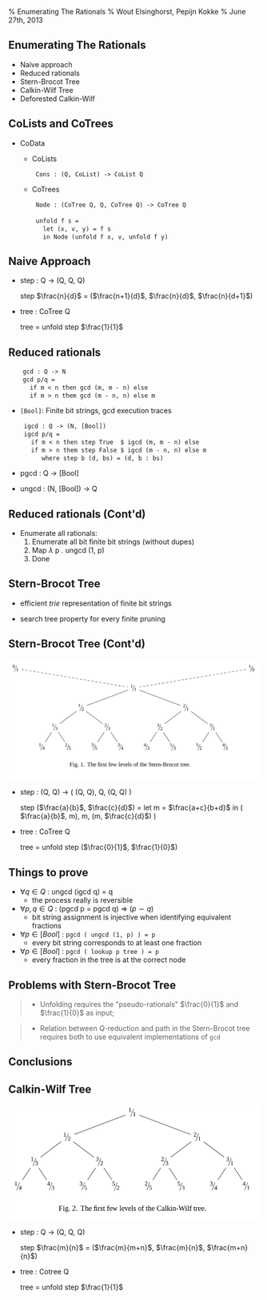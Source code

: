 % Enumerating The Rationals
% Wout Elsinghorst, Pepijn Kokke
% June 27th, 2013

## Enumerating The Rationals

- Naive approach
- Reduced rationals
- Stern-Brocot Tree
- Calkin-Wilf Tree
- Deforested Calkin-Wilf
 
## 


  
  
## CoLists and CoTrees

 - CoData
     * CoLists
     
            Cons : (Q, CoList) -> CoList Q
     
     * CoTrees 
 
            Node : (CoTree Q, Q, CoTree Q) -> CoTree Q  
 
            unfold f s = 
              let (x, v, y) = f s
              in Node (unfold f x, v, unfold f y)


 
## Naive Approach
 -  step : Q -> (Q, Q, Q)

    step $\frac{n}{d}$ = ($\frac{n+1}{d}$, $\frac{n}{d}$, $\frac{n}{d+1}$)
    
 -  tree : CoTree Q
    
    tree = unfold step $\frac{1}{1}$
  
## Reduced rationals
        gcd : Q -> N
        gcd p/q = 
          if m < n then gcd (m, m - n) else
          if m > n them gcd (m - n, n) else m
 
 - `[Bool]`: Finite bit strings, gcd execution traces
 
        igcd : Q -> (N, [Bool])
        igcd p/q =
          if m < n then step True  $ igcd (m, m - n) else
          if m > n them step False $ igcd (m - n, n) else m
             where step b (d, bs) = (d, b : bs)
    
 - pgcd : Q $\to$ [Bool]
        
 - ungcd : (N, [Bool]) $\to$ Q
        
## Reduced rationals (Cont'd)

 - Enumerate all rationals:
     1. Enumerate all bit finite bit strings (without dupes)
     2. Map $\lambda$ p $.$ ungcd (1, p) 
     3. Done
        
## Stern-Brocot Tree
 
 - efficient $trie$ representation of finite bit strings

 - search tree property for every finite pruning

        
## Stern-Brocot Tree (Cont'd)
![](stern_brocot.png)

 -  step : (Q, Q) $\to$ ( (Q, Q), Q, (Q, Q) )
 
    step ($\frac{a}{b}$, $\frac{c}{d}$) = 
        let m = $\frac{a+c}{b+d}$ 
        in ( $\frac{a}{b}$, m), m, (m, $\frac{c}{d}$) )
    
 -  tree : CoTree Q
    
    tree = unfold step ($\frac{0}{1}$, $\frac{1}{0}$)


## Things to prove

 - $\forall q \in Q$ : ungcd (igcd q) $=$ q
    * the process really is reversible
 - $\forall p, q \in Q$ : (pgcd p = pgcd q) $\Rightarrow$ $(p \sim q)$
    * bit string assignment is injective when identifying equivalent fractions
 - $\forall p \in [Bool]$ : `pgcd ( ungcd (1, p) ) = p`
    * every bit string corresponds to at least one fraction
 - $\forall p \in [Bool]$ : `pgcd ( lookup p tree ) = p`
    * every fraction in the tree is at the correct node
    
## Problems with Stern-Brocot Tree

> - Unfolding requires the "pseudo-rationals" $\frac{0}{1}$ and $\frac{1}{0}$ as input;

<!--
  Proving relation between $Q$ reduction and position in the tree
  requires both algorithms to be based on the same implementation
  of `gcd`--but standard implementation does not provide a trace.
  -->

> - Relation between $Q$-reduction and path in the Stern-Brocot tree
    requires both to use equivalent implementations of `gcd`
  
## Conclusions
  
    
## Calkin-Wilf Tree
![](calkin_wilf.png)

 -  step : Q $\to$ (Q, Q, Q)
   
    step $\frac{m}{n}$ = ($\frac{m}{m+n}$, $\frac{m}{n}$, $\frac{m+n}{n}$)
    
 -  tree : Cotree Q
   
    tree = unfold step $\frac{1}{1}$
    



